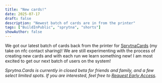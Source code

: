 ```yaml
---
title: "New cards!"
date: 2025-07-17
draft: false
description: "Newest batch of cards are in from the printer"
tags: ["BuildInPublic", "sprytna", "shorts"]
showAuthor: false
---
```


We got our latest batch of cards back from the printer for [SprytnaCards](https://sprytna.cards) (my take on nfc contact sharing)! We are still experimenting with the process of creating new cards and with each run we learn something new! I am most excited to get our next batch of users on the system!

_Sprytna.Cards is currently in closed beta for friends and family, and a few select limited spots. If you are interested, feel free to
 [Request Early Access](https://sprytna.cards/#beta)._
